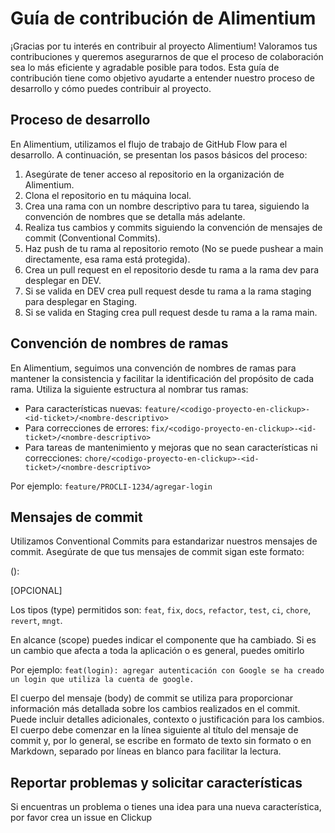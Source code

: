 # Guía de contribución de Alimentium

¡Gracias por tu interés en contribuir al proyecto Alimentium! Valoramos tus contribuciones y queremos asegurarnos de que el proceso de colaboración sea lo más eficiente y agradable posible para todos. Esta guía de contribución tiene como objetivo ayudarte a entender nuestro proceso de desarrollo y cómo puedes contribuir al proyecto.

## Proceso de desarrollo

En Alimentium, utilizamos el flujo de trabajo de GitHub Flow para el desarrollo. A continuación, se presentan los pasos básicos del proceso:

1. Asegúrate de tener acceso al repositorio en la organización de Alimentium.
2. Clona el repositorio en tu máquina local.
3. Crea una rama con un nombre descriptivo para tu tarea, siguiendo la convención de nombres que se detalla más adelante.
4. Realiza tus cambios y commits siguiendo la convención de mensajes de commit (Conventional Commits).
5. Haz push de tu rama al repositorio remoto (No se puede pushear a main directamente, esa rama está protegida).
6. Crea un pull request en el repositorio desde tu rama a la rama dev para desplegar en DEV.
7. Si se valida en DEV crea pull request desde tu rama a la rama staging para desplegar en Staging.
8. Si se valida en Staging crea pull request desde tu rama a la rama main.

## Convención de nombres de ramas

En Alimentium, seguimos una convención de nombres de ramas para mantener la consistencia y facilitar la identificación del propósito de cada rama. Utiliza la siguiente estructura al nombrar tus ramas:

- Para características nuevas: `feature/<codigo-proyecto-en-clickup>-<id-ticket>/<nombre-descriptivo>`
- Para correcciones de errores: `fix/<codigo-proyecto-en-clickup>-<id-ticket>/<nombre-descriptivo>`
- Para tareas de mantenimiento y mejoras que no sean características ni correcciones: `chore/<codigo-proyecto-en-clickup>-<id-ticket>/<nombre-descriptivo>`

Por ejemplo: `feature/PROCLI-1234/agregar-login`

## Mensajes de commit

Utilizamos Conventional Commits para estandarizar nuestros mensajes de commit. Asegúrate de que tus mensajes de commit sigan este formato:

<type>(<scope>): <description>

<body> [OPCIONAL]


Los tipos (type) permitidos son: `feat`, `fix`, `docs`, `refactor`, `test`, `ci`, `chore`, `revert`, `mngt`.

En alcance (scope) puedes indicar el componente que ha cambiado. Si es un cambio que afecta a toda la aplicación o es general, puedes omitirlo

Por ejemplo: `feat(login): agregar autenticación con Google
              se ha creado un login que utiliza la cuenta de google. `

El cuerpo del mensaje (body) de commit se utiliza para proporcionar información más detallada sobre los cambios realizados en el commit. Puede incluir detalles adicionales, contexto o justificación para los cambios. El cuerpo debe comenzar en la línea siguiente al título del mensaje de commit y, por lo general, se escribe en formato de texto sin formato o en Markdown, separado por líneas en blanco para facilitar la lectura.

## Reportar problemas y solicitar características

Si encuentras un problema o tienes una idea para una nueva característica, por favor crea un issue en Clickup
